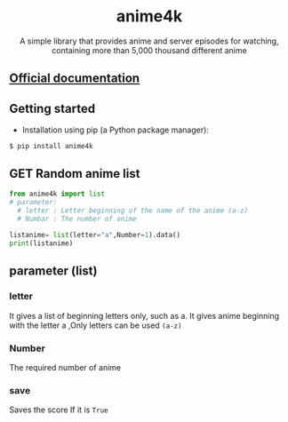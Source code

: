 <h1 align="center">anime4k</h1> <p align="center">A simple library that provides anime and server episodes for watching, containing more than 5,000 thousand different anime</p>


<h2><a href='https://pytba.readthedocs.io/en/latest/index.html'>Official documentation</a></h2>


## Getting started
* Installation using pip (a Python package manager):

``` 
$ pip install anime4k

```

## GET Random anime list
```python 
from anime4k import list
# parameter:	
  # letter : Letter beginning of the name of the anime (a-z)
  # Numbar : The number of anime
	
listanime= list(letter="a",Number=1).data()
print(listanime)

```
## parameter (list)
### letter
It gives a list of beginning letters only, such as a. It gives anime beginning with the letter a 
 ,Only letters can be used `(a-z)`

### Number
The required number of anime

### save

Saves the score If it is `True` 
